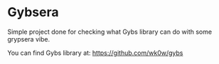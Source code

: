 # Gybsera

Simple project done for checking what Gybs library can do with some grypsera vibe.

You can find Gybs library at: https://github.com/wk0w/gybs
